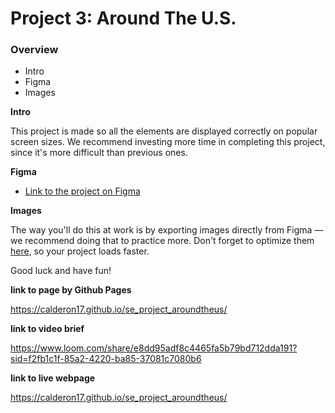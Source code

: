 # Project 3: Around The U.S.

### Overview

- Intro
- Figma
- Images

**Intro**

This project is made so all the elements are displayed correctly on popular screen sizes. We recommend investing more time in completing this project, since it's more difficult than previous ones.

**Figma**

- [Link to the project on Figma](https://www.figma.com/file/ii4xxsJ0ghevUOcssTlHZv/Sprint-3%3A-Around-the-US?node-id=0%3A1)

**Images**

The way you'll do this at work is by exporting images directly from Figma — we recommend doing that to practice more. Don't forget to optimize them [here](https://tinypng.com/), so your project loads faster.

Good luck and have fun!

**link to page by Github Pages**

https://calderon17.github.io/se_project_aroundtheus/

**link to video brief**

https://www.loom.com/share/e8dd95adf8c4465fa5b79bd712dda191?sid=f2fb1c1f-85a2-4220-ba85-37081c7080b6

**link to live webpage**

https://calderon17.github.io/se_project_aroundtheus/
